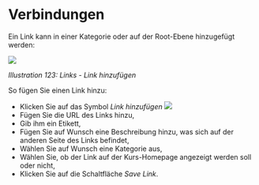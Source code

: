 # Verbindungen

Ein Link kann in einer Kategorie oder auf der Root-Ebene hinzugefügt werden:

![](../../.gitbook/assets/graphics220.png)

_Illustration 123: Links - Link hinzufügen_

So fügen Sie einen Link hinzu:

* Klicken Sie auf das Symbol _Link hinzufügen_ ![](../../.gitbook/assets/graphics219.png)
* Fügen Sie die URL des Links hinzu,
* Gib ihm ein Etikett,
* Fügen Sie auf Wunsch eine Beschreibung hinzu, was sich auf der anderen Seite des Links befindet,
* Wählen Sie auf Wunsch eine Kategorie aus,
* Wählen Sie, ob der Link auf der Kurs-Homepage angezeigt werden soll oder nicht,
* Klicken Sie auf die Schaltfläche _Save Link_.